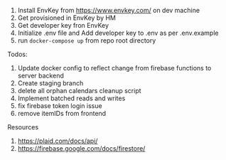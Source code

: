 1. Install EnvKey from https://www.envkey.com/ on dev machine
1. Get provisioned in EnvKey by HM
1. Get developer key fron EnvKey
1. Initialize .env file and Add developer key to .env as per .env.example
1. run `docker-compose up` from repo root directory


Todos:
1. Update docker config to reflect change from firebase functions to server backend
1. Create staging branch
1. delete all orphan calendars cleanup script
1. Implement batched reads and writes
1. fix firebase token login issue
1. remove itemIDs from frontend

Resources
1. https://plaid.com/docs/api/
1. https://firebase.google.com/docs/firestore/